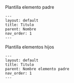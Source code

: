 Plantilla elemento padre

```
---
layout: default
title: Titulo
parent: Nombre
nav_order: 1
---
```

Plantilla elementos hijos

```
---
layout: default
title: Titulo
parent: Nombre elemento padre
nav_order: 1
---
